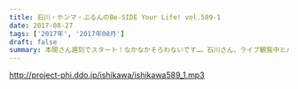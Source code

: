 ```yaml
---
title: 石川・ホンマ・ぶるんのBe-SIDE Your Life! vol.589-1
date: 2017-08-27
tags: ['2017年', '2017年08月']
draft: false
summary: 本間さん遅刻でスタート！なかなかそろわないです…。石川さん、ライブ観覧中とんでもないことが起きたらしく…MIURA
---
```


http://project-phi.ddo.jp/ishikawa/ishikawa589_1.mp3
